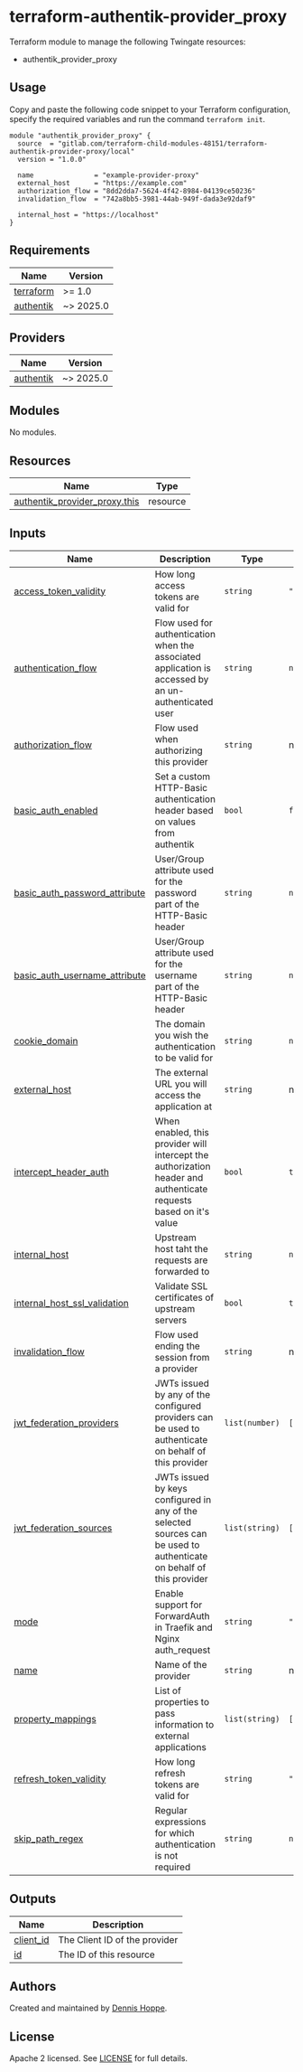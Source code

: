 # terraform-authentik-provider_proxy

Terraform module to manage the following Twingate resources:

* authentik_provider_proxy

## Usage

Copy and paste the following code snippet to your Terraform configuration,
specify the required variables and run the command `terraform init`.

```hcl
module "authentik_provider_proxy" {
  source  = "gitlab.com/terraform-child-modules-48151/terraform-authentik-provider-proxy/local"
  version = "1.0.0"

  name               = "example-provider-proxy"
  external_host      = "https://example.com"
  authorization_flow = "8dd2dda7-5624-4f42-8984-04139ce50236"
  invalidation_flow  = "742a8bb5-3981-44ab-949f-dada3e92daf9"

  internal_host = "https://localhost"
}
```

<!-- BEGIN_TF_DOCS -->
## Requirements

| Name | Version |
|------|---------|
| <a name="requirement_terraform"></a> [terraform](#requirement\_terraform) | >= 1.0 |
| <a name="requirement_authentik"></a> [authentik](#requirement\_authentik) | ~> 2025.0 |

## Providers

| Name | Version |
|------|---------|
| <a name="provider_authentik"></a> [authentik](#provider\_authentik) | ~> 2025.0 |

## Modules

No modules.

## Resources

| Name | Type |
|------|------|
| [authentik_provider_proxy.this](https://registry.terraform.io/providers/goauthentik/authentik/latest/docs/resources/provider_proxy) | resource |

## Inputs

| Name | Description | Type | Default | Required |
|------|-------------|------|---------|:--------:|
| <a name="input_access_token_validity"></a> [access\_token\_validity](#input\_access\_token\_validity) | How long access tokens are valid for | `string` | `"minutes=10"` | no |
| <a name="input_authentication_flow"></a> [authentication\_flow](#input\_authentication\_flow) | Flow used for authentication when the associated application is accessed by an un-authenticated user | `string` | `null` | no |
| <a name="input_authorization_flow"></a> [authorization\_flow](#input\_authorization\_flow) | Flow used when authorizing this provider | `string` | n/a | yes |
| <a name="input_basic_auth_enabled"></a> [basic\_auth\_enabled](#input\_basic\_auth\_enabled) | Set a custom HTTP-Basic authentication header based on values from authentik | `bool` | `false` | no |
| <a name="input_basic_auth_password_attribute"></a> [basic\_auth\_password\_attribute](#input\_basic\_auth\_password\_attribute) | User/Group attribute used for the password part of the HTTP-Basic header | `string` | `null` | no |
| <a name="input_basic_auth_username_attribute"></a> [basic\_auth\_username\_attribute](#input\_basic\_auth\_username\_attribute) | User/Group attribute used for the username part of the HTTP-Basic header | `string` | `null` | no |
| <a name="input_cookie_domain"></a> [cookie\_domain](#input\_cookie\_domain) | The domain you wish the authentication to be valid for | `string` | `null` | no |
| <a name="input_external_host"></a> [external\_host](#input\_external\_host) | The external URL you will access the application at | `string` | n/a | yes |
| <a name="input_intercept_header_auth"></a> [intercept\_header\_auth](#input\_intercept\_header\_auth) | When enabled, this provider will intercept the authorization header and authenticate requests based on it's value | `bool` | `true` | no |
| <a name="input_internal_host"></a> [internal\_host](#input\_internal\_host) | Upstream host taht the requests are forwarded to | `string` | `null` | no |
| <a name="input_internal_host_ssl_validation"></a> [internal\_host\_ssl\_validation](#input\_internal\_host\_ssl\_validation) | Validate SSL certificates of upstream servers | `bool` | `true` | no |
| <a name="input_invalidation_flow"></a> [invalidation\_flow](#input\_invalidation\_flow) | Flow used ending the session from a provider | `string` | n/a | yes |
| <a name="input_jwt_federation_providers"></a> [jwt\_federation\_providers](#input\_jwt\_federation\_providers) | JWTs issued by any of the configured providers can be used to authenticate on behalf of this provider | `list(number)` | `[]` | no |
| <a name="input_jwt_federation_sources"></a> [jwt\_federation\_sources](#input\_jwt\_federation\_sources) | JWTs issued by keys configured in any of the selected sources can be used to authenticate on behalf of this provider | `list(string)` | `[]` | no |
| <a name="input_mode"></a> [mode](#input\_mode) | Enable support for ForwardAuth in Traefik and Nginx auth\_request | `string` | `"proxy"` | no |
| <a name="input_name"></a> [name](#input\_name) | Name of the provider | `string` | n/a | yes |
| <a name="input_property_mappings"></a> [property\_mappings](#input\_property\_mappings) | List of properties to pass information to external applications | `list(string)` | `[]` | no |
| <a name="input_refresh_token_validity"></a> [refresh\_token\_validity](#input\_refresh\_token\_validity) | How long refresh tokens are valid for | `string` | `"days=30"` | no |
| <a name="input_skip_path_regex"></a> [skip\_path\_regex](#input\_skip\_path\_regex) | Regular expressions for which authentication is not required | `string` | `null` | no |

## Outputs

| Name | Description |
|------|-------------|
| <a name="output_client_id"></a> [client\_id](#output\_client\_id) | The Client ID of the provider |
| <a name="output_id"></a> [id](#output\_id) | The ID of this resource |
<!-- END_TF_DOCS -->

## Authors

Created and maintained by [Dennis Hoppe](https://gitlab.com/dhoppeIT).

## License

Apache 2 licensed. See [LICENSE](LICENSE) for full details.
